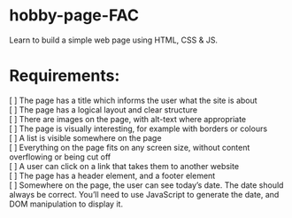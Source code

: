 # hobby-page-FAC
Learn to build a simple web page using HTML, CSS & JS.


# Requirements: 
[ ] The page has a title which informs the user what the site is about<br>
[ ] The page has a logical layout and clear structure <br>
[ ] There are images on the page, with alt-text where appropriate<br>
[ ] The page is visually interesting, for example with borders or colours <br>
[ ] A list is visible somewhere on the page<br>
[ ] Everything on the page fits on any screen size, without content overflowing or being cut off <br>
[ ] A user can click on a link that takes them to another website <br>
[ ] The page has a header element, and a footer element <br>
[ ] Somewhere on the page, the user can see today’s date. The date should always be correct. You’ll need to use JavaScript to generate the date, and DOM manipulation to display it.

